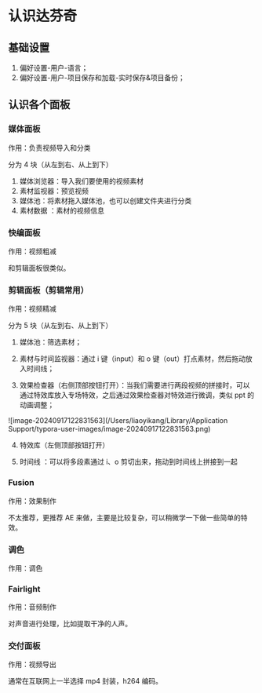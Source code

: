 # 认识达芬奇

## 基础设置

1. 偏好设置-用户-语言；
2. 偏好设置-用户-项目保存和加载-实时保存&项目备份；

## 认识各个面板

### 媒体面板

作用：负责视频导入和分类

分为 4 块（从左到右、从上到下）

1. 媒体浏览器：导入我们要使用的视频素材
2. 素材监视器：预览视频
3. 媒体池：将素材拖入媒体池，也可以创建文件夹进行分类
4. 素材数据 ：素材的视频信息

### 快编面板

作用：视频粗减

和剪辑面板很类似。

### 剪辑面板（剪辑常用）

作用：视频精减

分为 5 块（从左到右、从上到下）

1. 媒体池：筛选素材；

2. 素材与时间监视器：通过 i 键（input）和 o 键（out）打点素材，然后拖动放入时间线；

3.  效果检查器（右侧顶部按钮打开）：当我们需要进行两段视频的拼接时，可以通过特效库放入专场特效，之后通过效果检查器对特效进行微调，类似 ppt 的动画调整；

   ![image-20240917122831563](/Users/liaoyikang/Library/Application Support/typora-user-images/image-20240917122831563.png)

4. 特效库（左侧顶部按钮打开）

5. 时间线 ：可以将多段素通过 i、o 剪切出来，拖动到时间线上拼接到一起

### Fusion

作用：效果制作

不太推荐，更推荐 AE 来做，主要是比较复杂，可以稍微学一下做一些简单的特效。

### 调色

作用：调色



### Fairlight

作用：音频制作

对声音进行处理，比如提取干净的人声。

### 交付面板

作用：视频导出

 通常在互联网上一半选择 mp4 封装，h264 编码。

